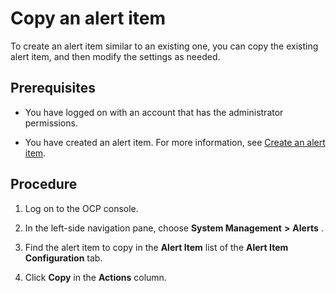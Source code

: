 Copy an alert item
=======================================

To create an alert item similar to an existing one, you can copy the existing alert item, and then modify the settings as needed.

Prerequisites
----------------------------------

* You have logged on with an account that has the administrator permissions.



* You have created an alert item. For more information, see [Create an alert item](../900.use-alert-management/200.create-an-alarm-item.md).






Procedure
------------------------------

1. Log on to the OCP console.



2. In the left-side navigation pane, choose **System Management** **\>** **Alerts** .



3. Find the alert item to copy in the **Alert Item** list of the **Alert Item Configuration** tab.



4. Click **Copy** in the **Actions** column.
